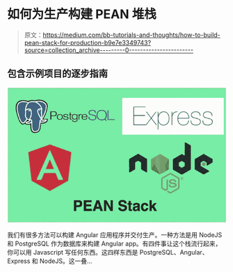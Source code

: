 # 如何为生产构建 PEAN 堆栈

> 原文：<https://medium.com/bb-tutorials-and-thoughts/how-to-build-pean-stack-for-production-b9e7e3349743?source=collection_archive---------0----------------------->

## 包含示例项目的逐步指南

![](img/aa3d6d18abc45b92af926f94c27536dd.png)

我们有很多方法可以构建 Angular 应用程序并交付生产。一种方法是用 NodeJS 和 PostgreSQL 作为数据库来构建 Angular app。有四件事让这个栈流行起来，你可以用 Javascript 写任何东西。这四样东西是 PostgreSQL、Angular、Express 和 NodeJS。这一叠…
